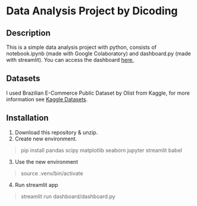 # Data Analysis Project by Dicoding
## Description
This is a simple data analysis project with python, consists of notebook.ipynb (made with Google Colaboratory) and dashboard.py (made with streamlit). You can access the dashboard [here.](https://dashboardpy-dicoding.streamlit.app/)
## Datasets
I used Brazilian E-Commerce Public Dataset by Olist from Kaggle, for more information see [Kaggle Datasets](https://www.kaggle.com/datasets/olistbr/brazilian-ecommerce/data?select=olist_order_reviews_dataset.csv).
## Installation
1. Download this repository & unzip.
2. Create new environment.
> pip install pandas scipy matplotlib seaborn jupyter streamlit babel
3. Use the new environment
> source .venv/bin/activate
4. Run streamlit app
> streamlit run dashboard/dashboard.py
